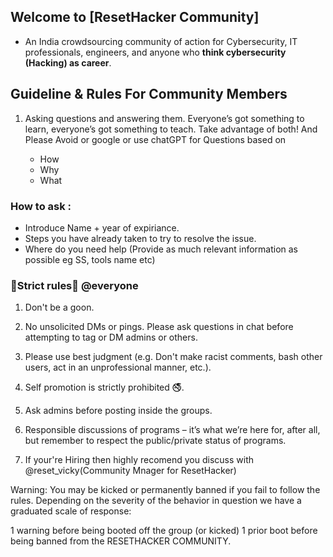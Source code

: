 
## Welcome to [ResetHacker Community]

- An India crowdsourcing community of action for Cybersecurity, IT professionals, engineers, and anyone who **think cybersecurity (Hacking) as career**.

## Guideline & Rules For Community Members

1. Asking questions and answering them. Everyone’s got something to learn, everyone’s got something to teach. Take advantage of both! 
And Please Avoid or google or use chatGPT for Questions based on

      - How
      - Why 
      - What 

### How to ask :
- Introduce Name + year of expiriance.
- Steps you have already taken to try to resolve the issue.
- Where do you need help (Provide as much relevant information as possible eg SS, tools name etc)      

### 🚨Strict rules🚷 @everyone

1) Don't be a goon.

2) No unsolicited DMs or pings.  Please ask questions in chat before attempting to tag or DM admins or others.

3) Please use best judgment (e.g. Don't make racist comments, bash other users, act in an unprofessional manner, etc.).

4) Self promotion is strictly prohibited 🚭.

5) Ask admins before posting inside the groups.

7) Responsible discussions of programs – it’s what we’re here for, after all, but remember to respect the public/private status of programs. 

8) If your're Hiring then highly recomend you discuss with @reset_vicky(Community Mnager for ResetHacker)

Warning: You may be kicked or permanently banned if you fail to follow the rules. Depending on the severity of the behavior in question we have a graduated scale of response:

1 warning before being booted off the group (or kicked) 1 prior boot before being banned from the RESETHACKER COMMUNITY.


